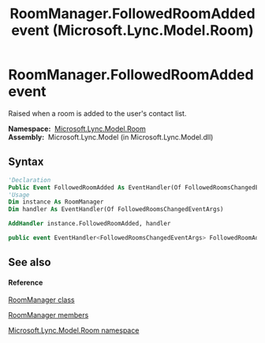 ﻿---
title: RoomManager.FollowedRoomAdded event (Microsoft.Lync.Model.Room)
TOCTitle: FollowedRoomAdded event
ms:assetid: E:Microsoft.Lync.Model.Room.RoomManager.FollowedRoomAdded_DI_3_UC_OCS14MrefLyncWPF
ms:mtpsurl: https://msdn.microsoft.com/en-us/library/microsoft.lync.model.room.roommanager.followedroomadded_di_3_uc_ocs14mreflyncwpf(v=office.15)
ms:contentKeyID: 48599810
ms.date: 07/28/2014
mtps_version: v=office.15
f1_keywords:
- Microsoft.Lync.Model.Room.RoomManager.FollowedRoomAdded
dev_langs:
- CSharp
- JScript
- VB
- other
---

# RoomManager.FollowedRoomAdded event

Raised when a room is added to the user's contact list.

**Namespace:**  [Microsoft.Lync.Model.Room](microsoft-lync-model-room-namespace_2.md)  
**Assembly:**  Microsoft.Lync.Model (in Microsoft.Lync.Model.dll)

## Syntax

``` vb
'Declaration
Public Event FollowedRoomAdded As EventHandler(Of FollowedRoomsChangedEventArgs)
'Usage
Dim instance As RoomManager
Dim handler As EventHandler(Of FollowedRoomsChangedEventArgs)

AddHandler instance.FollowedRoomAdded, handler
```

``` csharp
public event EventHandler<FollowedRoomsChangedEventArgs> FollowedRoomAdded
```

## See also

#### Reference

[RoomManager class](roommanager-class-microsoft-lync-model-room_2.md)

[RoomManager members](roommanager-members-microsoft-lync-model-room_2.md)

[Microsoft.Lync.Model.Room namespace](microsoft-lync-model-room-namespace_2.md)


